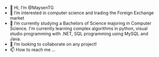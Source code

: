 - 👋 Hi, I’m @MaysenTG
- 👀 I’m interested in computer science and trading the Foreign Exchange market
- 🌱 I’m currently studying a Bachelors of Science majoring in Computer Science. I'm currently learning complex algorithms in python, visual studio programming with .NET, SQL programming using MySQL and Java.
- 💞️ I’m looking to collaborate on any project!
- 📫 How to reach me ...

<!---
MaysenTG/MaysenTG is a ✨ special ✨ repository because its `README.md` (this file) appears on your GitHub profile.
You can click the Preview link to take a look at your changes.
--->
